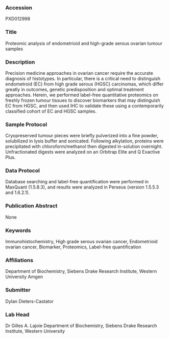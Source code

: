 ### Accession
PXD012998

### Title
Proteomic analysis of endometrioid and high-grade serous ovarian tumour samples

### Description
Precision medicine approaches in ovarian cancer require the accurate diagnosis of histotypes. In particular, there is a critical need to distinguish endometroid (EC) from high grade serous (HGSC) carcinomas, which differ greatly in outcomes, genetic predisposition and optimal treatment approaches. Herein, we performed label-free quantitative proteomics on freshly frozen tumour tissues to discover biomarkers that may distinguish EC from HGSC, and then used IHC to validate these using a contemporarily classified cohort of EC and HGSC samples.

### Sample Protocol
Cryopreserved tumour pieces were briefly pulverized into a fine powder, solubilized in lysis buffer and sonicated. Following alkylation, proteins were precipitated with chloroform/methanol then digested in-solution overnight. Unfractionated digests were analyzed on an Orbitrap Elite and Q Exactive Plus.

### Data Protocol
Database searching and label-free quantification were performed in MaxQuant (1.5.8.3), and results were analyzed in Perseus (version 1.5.5.3 and 1.6.2.1).

### Publication Abstract
None

### Keywords
Immunohistochemistry, High grade serous ovarian cancer, Endometrioid ovarian cancer, Biomarker, Proteomics, Label-free quantification

### Affiliations
Department of Biochemistry,  Siebens Drake Research Institute, Western University
Amgen

### Submitter
Dylan Dieters-Castator

### Lab Head
Dr Gilles A. Lajoie
Department of Biochemistry,  Siebens Drake Research Institute, Western University


